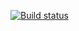 [![Build status](https://ci.appveyor.com/api/projects/status/em82o39heew4dw6e?svg=true)](https://ci.appveyor.com/project/PainTendoo/cardordering1)
